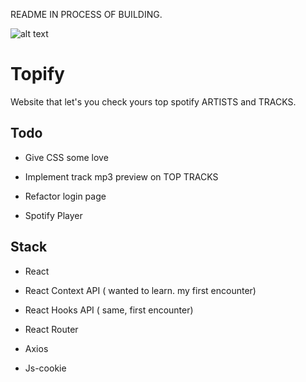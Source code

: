 README IN PROCESS OF BUILDING.

![alt text](https://imgur.com/a/kgJ5i0u)

# Topify

Website that let's you check yours top spotify ARTISTS and TRACKS.


## Todo

- Give CSS some love

- Implement track mp3 preview on TOP TRACKS

- Refactor login page

- Spotify Player

## Stack

- React

- React Context API ( wanted to learn. my first encounter)

- React Hooks API ( same, first encounter)

- React Router

- Axios

- Js-cookie
